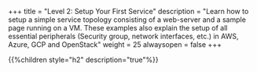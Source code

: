 +++
title = "Level 2: Setup Your First Service"
description = "Learn how to setup a simple service topology consisting of a web-server and a sample page running on a VM. These examples also explain the setup of all essential peripherals (Security group, network interfaces, etc.) in AWS, Azure, GCP and OpenStack"
weight = 25
alwaysopen = false
+++

{{%children style="h2" description="true"%}}
